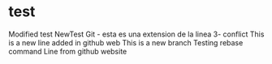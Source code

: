 # test
Modified test
NewTest Git - esta es una extension de la linea 3- conflict
This is a new line added in github web
This is a new branch
Testing rebase command
Line from github website
